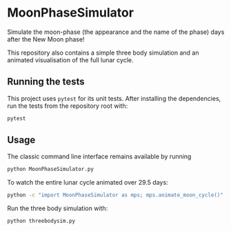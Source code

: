 # MoonPhaseSimulator
Simulate the moon-phase (the appearance and the name of the phase) days after the New Moon phase!

This repository also contains a simple three body simulation and an animated
visualisation of the full lunar cycle.

## Running the tests

This project uses `pytest` for its unit tests. After installing the dependencies,
run the tests from the repository root with:

```bash
pytest
```

## Usage

The classic command line interface remains available by running

```bash
python MoonPhaseSimulator.py
```

To watch the entire lunar cycle animated over 29.5 days:

```bash
python -c "import MoonPhaseSimulator as mps; mps.animate_moon_cycle()"
```

Run the three body simulation with:

```bash
python threebodysim.py
```
